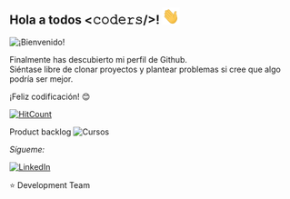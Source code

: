 <h2> Hola a todos <𝚌𝚘𝚍𝚎𝚛𝚜/>! <img src="https://github.com/ABSphreak/ABSphreak/blob/master/gifs/Hi.gif" width="30px"></h2>

<div alinear="centro" ancho="50">

<img src="https://www.gifservice.fr/img/gif-vignette-small/bbd1ae6aaa9d0c58092db64ca13ee16d/150556-logo-deportes-futbol-equipos-nacionales-ligas-federacion-americas-argentina.gif" alt="¡Bienvenido!" ancho="300"/>

</div>

Finalmente has descubierto mi perfil de Github. <br>
Siéntase libre de clonar proyectos y plantear problemas si cree que algo podría ser mejor.

¡Feliz codificación! 😊

<div alinear="centro">

[![ HitCount ](http://hits.dwyl.com/ABSphreak/ABSphreak.svg)](http://hits.dwyl.com/ABSphreak/ABSphreak)

  Product backlog
  ![Cursos](https://user-images.githubusercontent.com/85590046/188209951-8731711e-480f-47d1-9dcf-627f29b68db6.png)


<i>Sígueme:</i><br>

<a href="https://www.linkedin.com/in//jonathanmoyano/" target="_blank"><img src="https://img.shields.io/badge/LinkedIn-%230077B5.svg?&style =cuadrado plano&logo=linkedin&logoColor=blanco" alt="LinkedIn"></a>


</div>


⭐ Development Team
